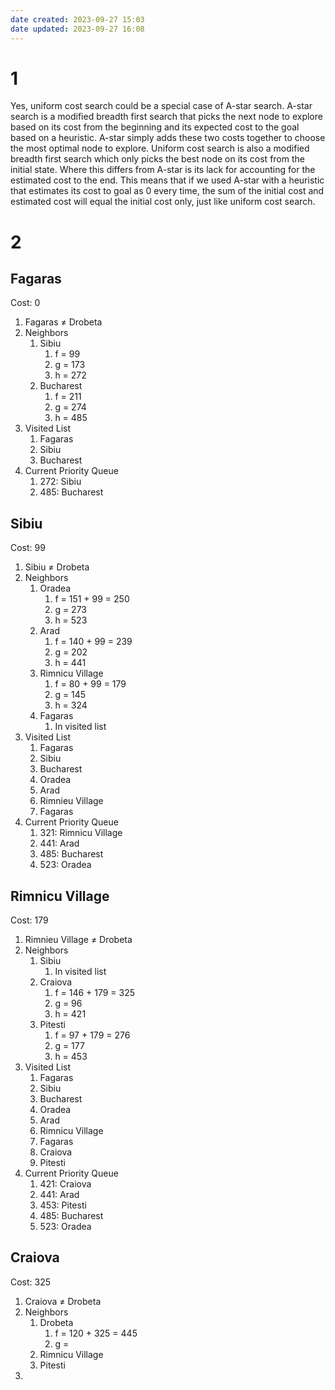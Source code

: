 ```yaml
---
date created: 2023-09-27 15:03
date updated: 2023-09-27 16:08
---
```


# 1

Yes, uniform cost search could be a special case of A-star search. A-star search is a modified breadth first search that picks the next node to explore based on its cost from the beginning and its expected cost to the goal based on a heuristic. A-star simply adds these two costs together to choose the most optimal node to explore. Uniform cost search is also a modified breadth first search which only picks the best node on its cost from the initial state. Where this differs from A-star is its lack for accounting for the estimated cost to the end. This means that if we used A-star with a heuristic that estimates its cost to goal as 0 every time, the sum of the initial cost and estimated cost will equal the initial cost only, just like uniform cost search.

# 2

## Fagaras

Cost: 0

1. Fagaras ≠ Drobeta
2. Neighbors
   1. Sibiu
      1. f = 99
      2. g = 173
      3. h = 272
   2. Bucharest
      1. f = 211
      2. g = 274
      3. h = 485
3. Visited List
   1. Fagaras
   2. Sibiu
   3. Bucharest
4. Current Priority Queue
   1. 272: Sibiu
   2. 485: Bucharest

## Sibiu

Cost: 99

1. Sibiu ≠ Drobeta
2. Neighbors
   1. Oradea
      1. f = 151 + 99 = 250
      2. g = 273
      3. h = 523
   2. Arad
      1. f = 140 + 99 = 239
      2. g = 202
      3. h = 441
   3. Rimnicu Village
      1. f = 80 + 99 = 179
      2. g = 145
      3. h = 324
   4. Fagaras
      1. In visited list
3. Visited List
   1. Fagaras
   2. Sibiu
   3. Bucharest
   4. Oradea
   5. Arad
   6. Rimnieu Village
   7. Fagaras
4. Current Priority Queue
   1. 321: Rimnicu Village
   2. 441: Arad
   3. 485: Bucharest
   4. 523: Oradea

## Rimnicu Village

Cost: 179

1. Rimnieu Village ≠ Drobeta
2. Neighbors
   1. Sibiu
      1. In visited list
   2. Craiova
      1. f = 146 + 179 = 325
      2. g = 96
      3. h = 421
   3. Pitesti
      1. f = 97 + 179 = 276
      2. g = 177
      3. h = 453
3. Visited List
   1. Fagaras
   2. Sibiu
   3. Bucharest
   4. Oradea
   5. Arad
   6. Rimnicu Village
   7. Fagaras
   8. Craiova
   9. Pitesti
4. Current Priority Queue
   1. 421: Craiova
   2. 441: Arad
   3. 453: Pitesti
   4. 485: Bucharest
   5. 523: Oradea

## Craiova

Cost: 325

1. Craiova ≠ Drobeta
2. Neighbors
	1. Drobeta
		1. f = 120 + 325 = 445
		2. g = 
	2. Rimnicu Village
	3. Pitesti
3. 